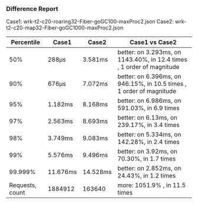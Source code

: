 ### Difference Report
Case1: wrk-t2-c20-roaring32-Fiber-goGC100-maxProc2.json
Case2: wrk-t2-c20-map32-Fiber-goGC1000-maxProc2.json

|Percentile|Case1|Case2|Case1 vs Case2|
|---|---|---|---|
|50%|288µs|3.581ms|better: on 3.293ms, on 1143.40%, in 12.4 times , 1 order of magnitude|
|90%|676µs|7.072ms|better: on 6.396ms, on 946.15%, in 10.5 times , 1 order of magnitude|
|95%|1.182ms|8.168ms|better: on 6.986ms, on 591.03%, in 6.9 times |
|97%|2.563ms|8.693ms|better: on 6.13ms, on 239.17%, in 3.4 times |
|98%|3.749ms|9.083ms|better: on 5.334ms, on 142.28%, in 2.4 times |
|99%|5.576ms|9.496ms|better: on 3.92ms, on 70.30%, in 1.7 times |
|99.999%|11.676ms|14.528ms|better: on 2.852ms, on 24.43%, in 1.2 times |
|Requests, count|1884912|163640|more: 1051.9% , in 11.5 times |
